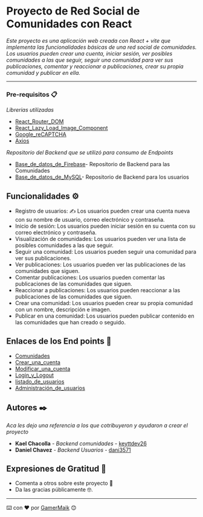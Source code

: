 # Proyecto de Red Social de Comunidades con React

_Este proyecto es una aplicación web creada con React + vite que implementa las funcionalidades básicas de una red social de comunidades. Los usuarios pueden crear una cuenta, iniciar sesión, ver posibles comunidades a las que seguir, seguir una comunidad para ver sus publicaciones, comentar y reaccionar a publicaciones, crear su propia comunidad y publicar en ella._

---

### Pre-requisitos 📋

_Librerias utilizadas_

* [React_Router_DOM](https://reacttraining.com/react-router)
* [React_Lazy_Load_Image_Component](https://www.npmjs.com/package/react-lazy-images)
* [Google_reCAPTCHA](https://developers.google.com/recaptcha)
* [Axios](https://www.npmjs.com/package/axios)

_Repositorio del Backend que se utilizó para consumo de Endpoints_

* [Base_de_datos_de_Firebase](https://github.com/keyttdev26/Comunidades.git)- Repositorio de Backend para las Comunidades
* [Base_de_datos_de_MySQL](https://github.com/dani3571/SocialCommunityApis.git)- Repositorio de Backend para los usuarios

## Funcionalidades ⚙️

* Registro de usuarios: ✍️ Los usuarios pueden crear una cuenta nueva con su nombre de usuario, correo electrónico y contraseña.
* Inicio de sesión: Los usuarios pueden iniciar sesión en su cuenta con su correo electrónico y contraseña.
* Visualización de comunidades: Los usuarios pueden ver una lista de posibles comunidades a las que seguir.
* Seguir una comunidad: Los usuarios pueden seguir una comunidad para ver sus publicaciones.
* Ver publicaciones: Los usuarios pueden ver las publicaciones de las comunidades que siguen.
* Comentar publicaciones: Los usuarios pueden comentar las publicaciones de las comunidades que siguen.
* Reaccionar a publicaciones: Los usuarios pueden reaccionar a las publicaciones de las comunidades que siguen.
* Crear una comunidad: Los usuarios pueden crear su propia comunidad con un nombre, descripción e imagen.
* Publicar en una comunidad: Los usuarios pueden publicar contenido en las comunidades que han creado o seguido.

## Enlaces de los End points 📌

* [Comunidades](https://socialcommunitys.somee.com/swagger/index.html)
* [Crear_una_cuenta](https://create-account-microservice.onrender.com/api-docs/)
* [Modificar_una_cuenta](https://edit-account-microservice.onrender.com/api-docs/)
* [Login_y_Logout](https://login-logout-microservice.onrender.com/api-docs/)
* [listado_de_usuarios](https://list-users-microservice.onrender.com/api-docs/)
* [Administración_de_usuarios](https://admin-user-microservice.onrender.com/api-docs/)

## Autores ✒️

_Aca les dejo una referencia a los que cotribuyeron y ayudaron a crear el proyecto_

* **Kael Chacolla** - *Backend comunidades* - [keyttdev26](https://github.com/keyttdev26)
* **Daniel Chavez** - *Backend Usuarios* - [dani3571](https://github.com/dani3571)

## Expresiones de Gratitud 🎁

* Comenta a otros sobre este proyecto 📢
* Da las gracias públicamente 🤓.

---
⌨️ con ❤️ por [GamerMaik](https://github.com/GamerMaik) 😊
